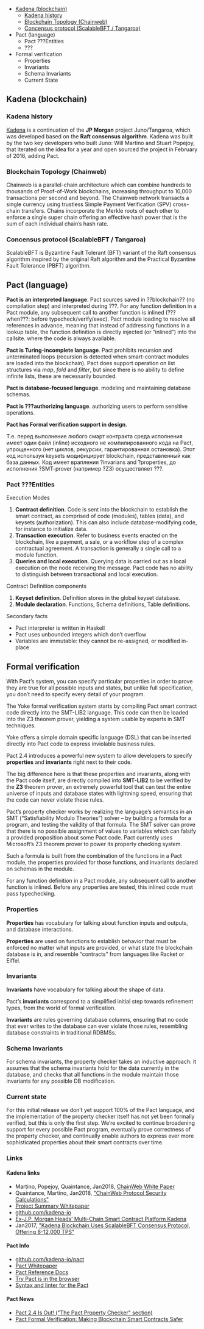 - [Kadena (blockchain)](#kadena-blockchain)
  - [Kadena history](#kadena-history)
  - [Blockchain Topology (Chainweb)](#blockchain-topology-chainweb)
  - [Concensus protocol (ScalableBFT / Tangaroa)](#concensus-protocol-scalablebft--tangaroa)
- Pact (language)
  - Pact ???Entities
  - ???
- Formal verification
  - Properties
  - Invariants
  - Schema Invariants
  - Current State

## Kadena (blockchain)

### Kadena history
[Kadena](http://kadena.io/) is a continuation of the **JP Morgan** project Juno/Tangaroa, which was developed based on the **Raft consensus algorithm**. Kadena was built by the two key developers who built Juno: Will Martino and Stuart Popejoy, that iterated on the idea for a year and open sourced the project in February of 2016, adding Pact.

### Blockchain Topology (Chainweb)
Chainweb is a parallel-chain architecture which can combine hundreds to thousands of Proof-of-Work blockchains, increasing throughput to 10,000 transactions per second and beyond. The Chainweb network transacts a single currency using trustless Simple Payment Verification (SPV) cross-chain transfers. Chains incorporate the Merkle roots of each other to enforce a single super chain offering an effective hash power that is the sum of each individual chain’s hash rate.

### Concensus protocol (ScalableBFT / Tangaroa)
ScalableBFT is Byzantine Fault Tolerant (BFT) variant of the Raft consensus algorithm inspired by the original Raft algorithm and the Practical Byzantine Fault Tolerance (PBFT) algorithm.

## Pact (language)

**Pact is an interpreted language**. Pact sources saved in ??blockchain?? (no compilation step) and interpreted during ???. For any function definition in a Pact module, any subsequent call to another function is inlined (???when???: before typecheck/verify/exec). Pact module loading to resolve all references in advance, meaning that instead of addressing functions in a lookup table, the function definition is directly injected (or “inlined”) into the callsite. where the code is always available.

**Pact is Turing-incomplete language**. Pact prohibits recursion and unterminated loops (recursion is detected when smart-contract modules are loaded into the blockchain). Pact does support operation on list structures via *map*, *fold* and *filter*, but since there is no ability to define infinite lists, these are necessarily bounded.

**Pact is database-focused language**. modeling and maintaining database schemas.

**Pact is ???authorizing language**. authorizing users to perform sensitive operations.

**Pact has Formal verification support in design**.

Т.е. перед выполнение любого смарт контракта среда исполнения имеет один файл (inline) исходного не компилированного кода на Pact, упрощенного (нет циклов, рекурсии, гарантированная остановка). Этот код используя keysets модифицирует blockchain, представленный как база данных. Код имеет врапления ?invarians and ?properties, до исполнения ?SMT-prover (например ?Z3) осуществляет ???.

### Pact ???Entities

Execution Modes
1. **Contract definition**. 
Code is sent into the blockchain to establish the smart contract, as comprised of code (modules), tables (data), and keysets (authorization). This can also include database-modifying code, for instance to initialize data.
2. **Transaction execution**.
Refer to business events enacted on the blockchain, like a payment, a sale, or a workflow step of a complex contractual agreement. A transaction is generally a single call to a module function.
3. **Queries and local execution**. 
Querying data is carried out as a local execution on the node receiving the message. Pact code has no ability to distinguish between transactional and local execution.

Contract Definition components
1. **Keyset definition**. Definition stores in the global keyset database.
2. **Module declaration**. Functions, Schema definitions, Table definitions.



Secondary facts
- Pact interpreter is written in Haskell
- Pact uses unbounded integers which don’t overflow
- Variables are immutable: they cannot be re-assigned, or modified in-place

## Formal verification

With Pact’s system, you can specify particular properties in order to prove they are true for all possible inputs and states, but unlike full specification, you don’t need to specify every detail of your program.

The Yoke formal verification system starts by compiling Pact smart contract code directly into the SMT-LIB2 language. This code can then be loaded into the Z3 theorem prover, yielding a system usable by experts in SMT techniques. 

Yoke offers a simple domain specific language (DSL) that can be inserted directly into Pact code to express inviolable business rules.

Pact 2.4 introduces a powerful new system to allow developers to specify **properties** and **invariants** right next to their code.

The big difference here is that these properties and invariants, along with the Pact code itself, are directly compiled into **SMT-LIB2** to be verified by the **Z3** theorem prover, an extremely powerful tool that can test the entire universe of inputs and database states with lightning speed, ensuring that the code can never violate these rules. 

Pact’s property checker works by realizing the language’s semantics in an SMT (“Satisfiability Modulo Theories”) solver – by building a formula for a program, and testing the validity of that formula. The SMT solver can prove that there is no possible assignment of values to variables which can falsify a provided proposition about some Pact code. Pact currently uses Microsoft’s Z3 theorem prover to power its property checking system.

Such a formula is built from the combination of the functions in a Pact module, the properties provided for those functions, and invariants declared on schemas in the module.

For any function definition in a Pact module, any subsequent call to another function is inlined. Before any properties are tested, this inlined code must pass typechecking.

### Properties

**Properties** has vocabulary for talking about function inputs and outputs, and database interactions. 

**Properties** are used on functions to establish behavior that must be enforced no matter what inputs are provided, or what state the blockchain database is in, and resemble “contracts” from languages like Racket or Eiffel. 

### Invariants

**Invariants** have vocabulary for talking about the shape of data. 

Pact’s **invariants** correspond to a simplified initial step towards refinement types, from the world of formal verification.

**Invariants** are rules governing database columns, ensuring that no code that ever writes to the database can ever violate those rules, resembling database constraints in traditional RDBMSs.

### Schema Invariants

For schema invariants, the property checker takes an inductive approach: it assumes that the schema invariants hold for the data currently in the database, and checks that all functions in the module maintain those invariants for any possible DB modification.

### Current state

For this initial release we don’t yet support 100% of the Pact language, and the implementation of the property checker itself has not yet been formally verified, but this is only the first step. We’re excited to continue broadening support for every possible Pact program, eventually prove correctness of the property checker, and continually enable authors to express ever more sophisticated properties about their smart contracts over time.

### Links

#### Kadena links
- Martino, Popejoy, Quaintance, Jan2018, [ChainWeb White Paper](http://kadena.io/docs/chainweb-v15.pdf)
- Quaintance, Martino, Jan2018, ["ChainWeb Protocol Security Calculations"](http://kadena.io/docs/chainweb_calculations_v7.pdf)
- [Project Summary Whitepaper](http://kadena.io/docs/KadenaPublic.pdf)
- [github.com/kadena-io](https://github.com/kadena-io)
- [Ex-J.P. Morgan Heads’ Multi-Chain Smart Contract Platform Kadena](https://medium.com/theblock1/ex-jp-morgan-heads-multi-chain-smart-contract-platform-kadena-4d3be4cedf0)
- Jan2017, ["Kadena Blockchain Uses ScalableBFT Consensus Protocol, Offering 8-12,000 TPS"](https://www.chainofthings.com/news/2017/1/16/kadena-blockchain-uses-scalablebft-consensus-protocol-to-offer-8000-tps)

#### Pact Info
- [github.com/kadena-io/pact](https://github.com/kadena-io/pact)
- [Pact Whitepaper](http://kadena.io/docs/Kadena-PactWhitepaper.pdf)
- [Pact Reference Docs](http://pact-language.readthedocs.io/)
- [Try Pact is in the browser](http://kadena.io/try-pact/)
- [Syntax and linter for the Pact](https://github.com/kadena-io/pact-atom)

#### Pact News
- [Pact 2.4 Is Out! ("The Pact Property Checker" section)](https://medium.com/kadena-io/pact-2-4-is-out-dd88a3e7ca31)
- [Pact Formal Verification: Making Blockchain Smart Contracts Safer](https://medium.com/kadena-io/pact-formal-verification-for-blockchain-smart-contracts-done-right-889058bd8c3f)
